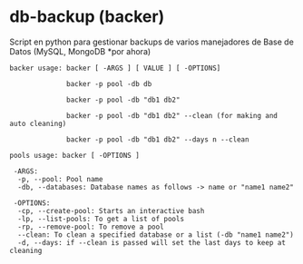 # db-backup (backer)
Script en python para gestionar backups de varios manejadores de Base de Datos (MySQL, MongoDB *por ahora)

```
backer usage: backer [ -ARGS ] [ VALUE ] [ -OPTIONS] 

              backer -p pool -db db 

              backer -p pool -db "db1 db2" 

              backer -p pool -db "db1 db2" --clean (for making and auto cleaning) 
              
              backer -p pool -db "db1 db2" --days n --clean

pools usage: backer [ -OPTIONS ] 

 -ARGS:
  -p, --pool: Pool name
  -db, --databases: Database names as follows -> name or "name1 name2" 

 -OPTIONS:
  -cp, --create-pool: Starts an interactive bash
  -lp, --list-pools: To get a list of pools
  -rp, --remove-pool: To remove a pool
  --clean: To clean a specified database or a list (-db "name1 name2")
  -d, --days: if --clean is passed will set the last days to keep at cleaning
```

